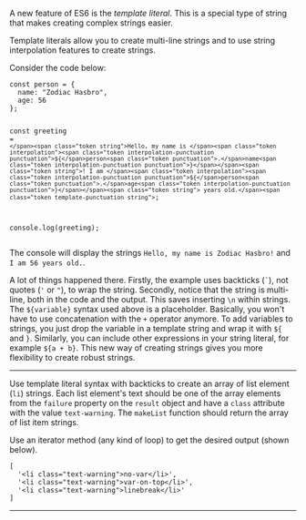 <div class="challenge-instructions es6"><div><section id="description">
<p>A new feature of ES6 is the <dfn>template literal</dfn>. This is a special type of string that makes creating complex strings easier.</p>
<p>Template literals allow you to create multi-line strings and to use string interpolation features to create strings.</p>
<p>Consider the code below:</p>
<pre class="language-js"><code class="language-js"><span class="token keyword">const</span> person <span class="token operator">=</span> <span class="token punctuation">{</span>
  name<span class="token operator">:</span> <span class="token string">"Zodiac Hasbro"</span><span class="token punctuation">,</span>
  age<span class="token operator">:</span> <span class="token number">56</span>
<span class="token punctuation">}</span><span class="token punctuation">;</span>

<span class="token keyword">const</span> greeting <span class="token operator">=</span> <span class="token template-string"><span class="token template-punctuation string">`</span><span class="token string">Hello, my name is </span><span class="token interpolation"><span class="token interpolation-punctuation punctuation">${</span>person<span class="token punctuation">.</span>name<span class="token interpolation-punctuation punctuation">}</span></span><span class="token string">!
I am </span><span class="token interpolation"><span class="token interpolation-punctuation punctuation">${</span>person<span class="token punctuation">.</span>age<span class="token interpolation-punctuation punctuation">}</span></span><span class="token string"> years old.</span><span class="token template-punctuation string">`</span></span><span class="token punctuation">;</span>

console<span class="token punctuation">.</span><span class="token function">log</span><span class="token punctuation">(</span>greeting<span class="token punctuation">)</span><span class="token punctuation">;</span>
</code></pre>
<p>The console will display the strings <code>Hello, my name is Zodiac Hasbro!</code> and <code>I am 56 years old.</code>.</p>
<p>A lot of things happened there. Firstly, the example uses backticks (<code>`</code>), not quotes (<code>'</code> or <code>"</code>), to wrap the string. Secondly, notice that the string is multi-line, both in the code and the output. This saves inserting <code>\n</code> within strings. The <code>${variable}</code> syntax used above is a placeholder. Basically, you won't have to use concatenation with the <code>+</code> operator anymore. To add variables to strings, you just drop the variable in a template string and wrap it with <code>${</code> and <code>}</code>. Similarly, you can include other expressions in your string literal, for example <code>${a + b}</code>. This new way of creating strings gives you more flexibility to create robust strings.</p>
</section></div><hr/><div><section id="instructions">
<p>Use template literal syntax with backticks to create an array of list element (<code>li</code>) strings. Each list element's text should be one of the array elements from the <code>failure</code> property on the <code>result</code> object and have a <code>class</code> attribute with the value <code>text-warning</code>. The <code>makeList</code> function should return the array of list item strings.</p>
<p>Use an iterator method (any kind of loop) to get the desired output (shown below).</p>
<pre class="language-js"><code class="language-js"><span class="token punctuation">[</span>
  <span class="token string">'&lt;li class="text-warning"&gt;no-var&lt;/li&gt;'</span><span class="token punctuation">,</span>
  <span class="token string">'&lt;li class="text-warning"&gt;var-on-top&lt;/li&gt;'</span><span class="token punctuation">,</span>
  <span class="token string">'&lt;li class="text-warning"&gt;linebreak&lt;/li&gt;'</span>
<span class="token punctuation">]</span>
</code></pre>
</section></div><hr/></div>